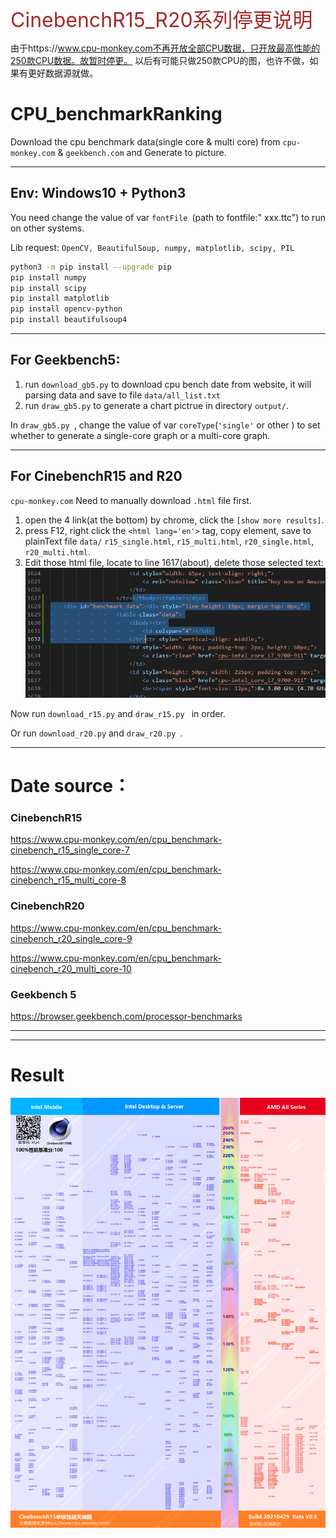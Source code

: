 
<font color=#A52A2A size=6>CinebenchR15_R20系列停更说明</font>

由于https://www.cpu-monkey.com不再开放全部CPU数据，只开放最高性能的250款CPU数据。故暂时停更。
以后有可能只做250款CPU的图，也许不做，如果有更好数据源就做。

# CPU_benchmarkRanking

Download the cpu benchmark data(single core & multi core) from `cpu-monkey.com` & `geekbench.com` and Generate to picture.

---
## Env: Windows10 + Python3

You need change the value of var `fontFile `(path to fontfile:" xxx.ttc") to run on other systems.

Lib request: ` OpenCV, BeautifulSoup, numpy, matplotlib, scipy, PIL ` 

``` sh
python3 -m pip install --upgrade pip
pip install numpy
pip install scipy
pip install matplotlib
pip install opencv-python
pip install beautifulsoup4
```
___
## For Geekbench5:
1. run `download_gb5.py` to download cpu bench date from website, it will parsing data and save to file `data/all_list.txt`
3. run `draw_gb5.py` to generate a chart pictrue in directory `output/`.

In `draw_gb5.py `, change the value of var `coreType`(`'single'` or other ) to set whether to generate a single-core graph or a multi-core graph.
___
## For CinebenchR15 and R20

`cpu-monkey.com` Need to manually download `.html` file first.

1. open the 4 link(at the bottom) by chrome, click the `[show more results]`.
2. press F12, right click the `<html lang='en'>` tag, copy element, save to plainText file `data/` `r15_single.html`, `r15_multi.html`, `r20_single.html`, `r20_multi.html`.
3. Edit those html file, locate to line 1617(about), delete those selected text: ![](pic/p1.png)


Now run `download_r15.py` and `draw_r15.py ` in order.

Or run `download_r20.py` and `draw_r20.py `.


---
# Date source：

### CinebenchR15
https://www.cpu-monkey.com/en/cpu_benchmark-cinebench_r15_single_core-7

https://www.cpu-monkey.com/en/cpu_benchmark-cinebench_r15_multi_core-8

### CinebenchR20
https://www.cpu-monkey.com/en/cpu_benchmark-cinebench_r20_single_core-9

https://www.cpu-monkey.com/en/cpu_benchmark-cinebench_r20_multi_core-10

### Geekbench 5
https://browser.geekbench.com/processor-benchmarks

---
---
# Result

![](pic/r15_single_v.8.png)